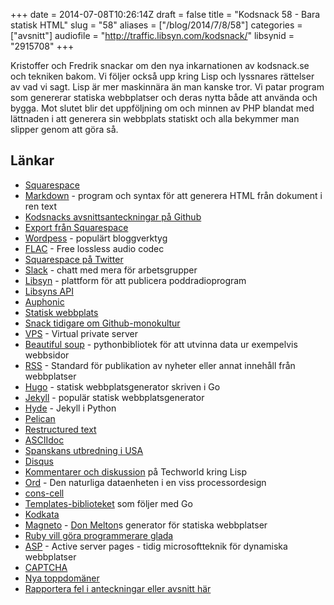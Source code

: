 +++
date = 2014-07-08T10:26:14Z
draft = false
title = "Kodsnack 58 - Bara statisk HTML"
slug = "58"
aliases = ["/blog/2014/7/8/58"]
categories = ["avsnitt"]
audiofile = "http://traffic.libsyn.com/kodsnack/"
libsynid = "2915708"
+++

Kristoffer och Fredrik snackar om den nya inkarnationen av kodsnack.se och tekniken bakom. Vi följer också upp kring Lisp och lyssnares rättelser av vad vi sagt. Lisp är mer maskinnära än man kanske tror. Vi patar program som genererar statiska webbplatser och deras nytta både att använda och bygga. Mot slutet blir det uppföljning om och minnen av PHP blandat med lättnaden i att generera sin webbplats statiskt och alla bekymmer man slipper genom att göra så.

## Länkar ##
* [Squarespace](http://www.squarespace.com)
* [Markdown](http://daringfireball.net/projects/markdown/) - program och syntax för att generera HTML från dokument i ren text
* [Kodsnacks avsnittsanteckningar på Github](https://github.com/kodsnack/site/tree/master/content/avsnitt)
* [Export från Squarespace](http://help.squarespace.com/guides/can-i-export-my-site)
* [Wordpess](http://en.wikipedia.org/wiki/Wordpress) - populärt bloggverktyg
* [FLAC](http://en.wikipedia.org/wiki/FLAC) - Free lossless audio codec
* [Squarespace på Twitter](https://twitter.com/squarespace)
* [Slack](http://www.slack.com) - chatt med mera för arbetsgrupper
* [Libsyn](http://www.libsyn.com) - plattform för att publicera poddradioprogram
* [Libsyns API](http://docs.libsynpro.com/api)
* [Auphonic](https://auphonic.com)
* [Statisk webbplats](http://en.wikipedia.org/wiki/Static_web_page)
* [Snack tidigare om Github-monokultur](http://kodsnack.se/47/)
* [VPS](http://en.wikipedia.org/wiki/Virtual_private_server) - Virtual private server
* [Beautiful soup](http://www.crummy.com/software/BeautifulSoup/) - pythonbibliotek för att utvinna data ur exempelvis webbsidor
* [RSS](http://en.wikipedia.org/wiki/Rss) - Standard för publikation av nyheter eller annat innehåll från webbplatser
* [Hugo](http://hugo.spf13.com) - statisk webbplatsgenerator skriven i Go
* [Jekyll](http://jekyllrb.com) - populär statisk webbplatsgenerator
* [Hyde](http://hyde.github.io) - Jekyll i Python
* [Pelican](http://blog.getpelican.com)
* [Restructured text](http://docutils.sourceforge.net/rst.html)
* [ASCIIdoc](http://www.methods.co.nz/asciidoc/)
* [Spanskans utbredning i USA](http://en.wikipedia.org/wiki/Spanish_language_in_the_United_States)
* [Disqus](https://disqus.com)
* [Kommentarer och diskussion](http://techworld.idg.se/2.2524/1.567252/kodsnack--lisp-i-alla-programmeringssprak?articleRenderMode=listpostings#disqus_thread) på Techworld kring Lisp
* [Ord](http://en.wikipedia.org/wiki/Word_%28computer_architecture%29) - Den naturliga dataenheten i en viss processordesign
* [cons-cell](http://en.wikipedia.org/wiki/Cons_cell)
* [Templates-biblioteket](http://golang.org/pkg/html/template/) som följer med Go
* [Kodkata](http://codekata.com)
* [Magneto](https://github.com/donmelton/magneto) - [Don Melton](http://donmelton.com)s generator för statiska webbplatser
* [Ruby vill göra programmerare glada](http://servicesangle.com/blog/2011/08/31/qa-with-yukihiro-matz-matsumoto-the-creator-of-ruby/)
* [ASP](http://en.wikipedia.org/wiki/Active_Server_Pages) - Active server pages - tidig microsoftteknik för dynamiska webbplatser
* [CAPTCHA](http://en.wikipedia.org/wiki/CAPTCHA)
* [Nya toppdomäner](http://www.zdnet.com/ready-or-not-here-come-the-new-internet-top-level-domain-names-7000025744/)
* [Rapportera fel i anteckningar eller avsnitt här](https://github.com/kodsnack/site/issues)
